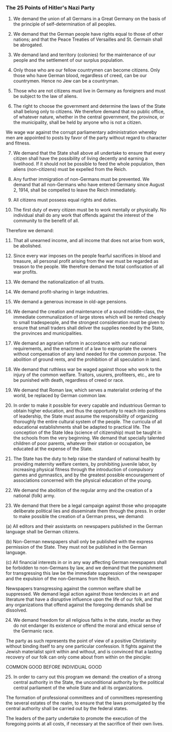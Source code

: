 ### The 25 Points of Hitler's Nazi Party

1. We demand the union of all Germans in a Great Germany on the basis of the principle of self-determination of all peoples.

2. We demand that the German people have rights equal to those of other nations; and that the Peace Treaties of Versailles and St. Germain shall be abrogated.

3. We demand land and territory (colonies) for the maintenance of our people and the settlement of our surplus population.

4. Only those who are our fellow countrymen can become citizens. Only those who have German blood, regardless of creed, can be our countrymen. Hence no Jew can be a countryman.

5. Those who are not citizens must live in Germany as foreigners and must be subject to the law of aliens.

6. The right to choose the government and determine the laws of the State shall belong only to citizens. We therefore demand that no public office, of whatever nature, whether in the central government, the province, or the municipality, shall be held by anyone who is not a citizen.

We wage war against the corrupt parliamentary administration whereby men are appointed to posts by favor of the party without regard to character and fitness.

7. We demand that the State shall above all undertake to ensure that every citizen shall have the possibility of living decently and earning a livelihood. If it should not be possible to feed the whole population, then aliens (non-citizens) must be expelled from the Reich.

8. Any further immigration of non-Germans must be prevented. We demand that all non-Germans who have entered Germany since August 2, 1914, shall be compelled to leave the Reich immediately.

9. All citizens must possess equal rights and duties.

10. The first duty of every citizen must be to work mentally or physically. No individual shall do any work that offends against the interest of the community to the benefit of all.

Therefore we demand:

11. That all unearned income, and all income that does not arise from work, be abolished.

12. Since every war imposes on the people fearful sacrifices in blood and treasure, all personal profit arising from the war must be regarded as treason to the people. We therefore demand the total confiscation of all war profits.

13. We demand the nationalization of all trusts.

14. We demand profit-sharing in large industries.

15. We demand a generous increase in old-age pensions.

16. We demand the creation and maintenance of a sound middle-class, the immediate communalization of large stores which will be rented cheaply to small tradespeople, and the strongest consideration must be given to ensure that small traders shall deliver the supplies needed by the State, the provinces and municipalities.

17. We demand an agrarian reform in accordance with our national requirements, and the enactment of a law to expropriate the owners without compensation of any land needed for the common purpose. The abolition of ground rents, and the prohibition of all speculation in land.

18. We demand that ruthless war be waged against those who work to the injury of the common welfare. Traitors, usurers, profiteers, etc., are to be punished with death, regardless of creed or race.

19. We demand that Roman law, which serves a materialist ordering of the world, be replaced by German common law.

20. In order to make it possible for every capable and industrious German to obtain higher education, and thus the opportunity to reach into positions of leadership, the State must assume the responsibility of organizing thoroughly the entire cultural system of the people. The curricula of all educational establishments shall be adapted to practical life. The conception of the State Idea (science of citizenship) must be taught in the schools from the very beginning. We demand that specially talented children of poor parents, whatever their station or occupation, be educated at the expense of the State.

21. The State has the duty to help raise the standard of national health by providing maternity welfare centers, by prohibiting juvenile labor, by increasing physical fitness through the introduction of compulsory games and gymnastics, and by the greatest possible encouragement of associations concerned with the physical education of the young.

22. We demand the abolition of the regular army and the creation of a national (folk) army.

23. We demand that there be a legal campaign against those who propagate deliberate political lies and disseminate them through the press. In order to make possible the creation of a German press, we demand:

(a) All editors and their assistants on newspapers published in the German language shall be German citizens.

(b) Non-German newspapers shall only be published with the express permission of the State. They must not be published in the German language.

(c) All financial interests in or in any way affecting German newspapers shall be forbidden to non-Germans by law, and we demand that the punishment for transgressing this law be the immediate suppression of the newspaper and the expulsion of the non-Germans from the Reich.

Newspapers transgressing against the common welfare shall be suppressed. We demand legal action against those tendencies in art and literature that have a disruptive influence upon the life of our folk, and that any organizations that offend against the foregoing demands shall be dissolved.

24. We demand freedom for all religious faiths in the state, insofar as they do not endanger its existence or offend the moral and ethical sense of the Germanic race.

The party as such represents the point of view of a positive Christianity without binding itself to any one particular confession. It fights against the Jewish materialist spirit within and without, and is convinced that a lasting recovery of our folk can only come about from within on the pinciple:

COMMON GOOD BEFORE INDIVIDUAL GOOD

25. In order to carry out this program we demand: the creation of a strong central authority in the State, the unconditional authority by the political central parliament of the whole State and all its organizations.

The formation of professional committees and of committees representing the several estates of the realm, to ensure that the laws promulgated by the central authority shall be carried out by the federal states.

The leaders of the party undertake to promote the execution of the foregoing points at all costs, if necessary at the sacrifice of their own lives.
